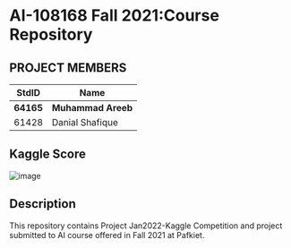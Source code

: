 


# AI-108168 Fall 2021:Course Repository #

## PROJECT MEMBERS ##
StdID | Name
------------ | -------------
**64165** | **Muhammad Areeb**
61428 | Danial Shafique


## Kaggle Score ##
![image](https://user-images.githubusercontent.com/89004554/148608918-43c839e8-c574-4a1b-b99d-4fb61b8fc249.png)


## Description ##
This repository contains Project Jan2022-Kaggle Competition and project submitted to AI course offered in Fall 2021 at Pafkiet.
